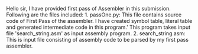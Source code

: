 Hello sir,
            I have provided first pass of Assembler in this submission.
            Following are the files included:
            1. passOne.py:
                This file contains source code of First Pass of the assembler.
                I have created symbol table, literal table and generated intermediate code in this program.'
                This program takes input file 'search_string.asm' as input assembly program.
            2. search_string.asm:
                This is input file consisting of assembly code to be parsed by my first pass assembler.

